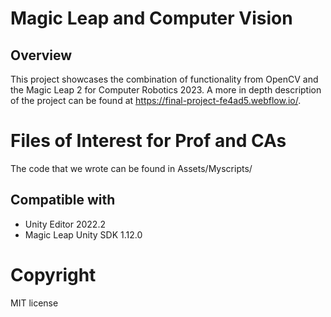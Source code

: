 # Magic Leap and Computer Vision

## Overview
This project showcases the combination of functionality from OpenCV and the Magic Leap 2 for Computer Robotics 2023. A more in depth description of the project can be found at https://final-project-fe4ad5.webflow.io/.

# Files of Interest for Prof and CAs
The code that we wrote can be found in Assets/Myscripts/

## Compatible with
- Unity Editor 2022.2
- Magic Leap Unity SDK 1.12.0

# Copyright
MIT license
